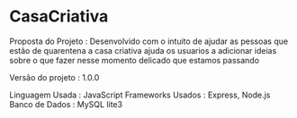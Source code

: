 # CasaCriativa

Proposta do Projeto : Desenvolvido com o intuito de ajudar as pessoas que estão de quarentena 
a casa criativa ajuda os usuarios a adicionar ideias sobre o que fazer nesse momento delicado
que estamos passando

Versão do projeto : 1.0.0

Linguagem Usada : JavaScript
Frameworks Usados : Express, Node.js
Banco de Dados : MySQL lite3
